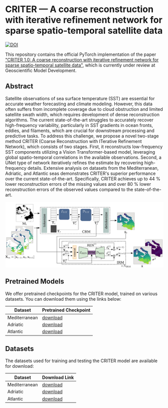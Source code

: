 # CRITER — A coarse reconstruction with iterative refinement network for sparse spatio-temporal satellite data

[![DOI](https://zenodo.org/badge/871566439.svg)](https://doi.org/10.5281/zenodo.13923157)

This repository contains the official PyTorch implementation of the paper ["CRITER 1.0: A coarse reconstruction with iterative refinement network for sparse spatio-temporal satellite data"](https://gmd.copernicus.org/preprints/gmd-2024-208/), which is currently under review at Geoscientific Model Development.

## Abstract
Satellite observations of sea surface temperature (SST) are essential for accurate weather forecasting and climate modeling. However, this data often suffers from incomplete coverage due to cloud obstruction and limited satellite swath width, which requires development of dense reconstruction algorithms. The current state-of-the-art struggles to accurately recover high-frequency variability, particularly in SST gradients in ocean fronts, eddies, and filaments, which are crucial for downstream processing and predictive tasks. To address this challenge, we propose a novel two-stage method CRITER (Coarse Reconstruction with ITerative Refinement Network), which consists of two stages. First, it reconstructs low-frequency SST components utilizing a Vision Transformer-based model, leveraging global spatio-temporal correlations in the available observations. Second, a UNet type of network iteratively refines the estimate by recovering high-frequency details. Extensive analysis on datasets from the Mediterranean, Adriatic, and Atlantic seas demonstrates CRITER's superior performance over the current state-of-the-art. Specifically, CRITER achieves up to 44 % lower reconstruction errors of the missing values and over 80 % lower reconstruction errors of the observed values compared to the state-of-the-art.

![CRITER](CRITER.jpg)


## Pretrained Models

We offer pretrained checkpoints for the CRITER model, trained on various datasets. You can download them using the links below:

| Dataset        | Pretrained Checkpoint |
|----------------|----------------------|
| Mediterranean  | [download](https://drive.google.com/file/d/13ll0Sr5NR1qUtsuZu6C4B-NxjvPfmJ1u/view?usp=drive_link) |
| Adriatic       | [download](https://drive.google.com/file/d/1whCB9QL876SjW4afnXI-G0Q7DHOFrsVI/view?usp=drive_link) |
| Atlantic       | [download](https://drive.google.com/file/d/1qyYqte3QkOXwEdS-R1qYqFob3d4L7_Ki/view?usp=drive_link) |

## Datasets

The datasets used for training and testing the CRITER model are available for download:

| Dataset        | Download Link |
|----------------|---------------|
| Mediterranean  | [download](https://drive.google.com/file/d/1f35PqectvdRN4UsKrWSPb9vAIVZUMGhb/view?usp=drive_link) |
| Adriatic       | [download](https://drive.google.com/file/d/1iMk0lHHVhO43R6PJDtSk5cz7Ys0ej5Yv/view?usp=drive_link) |
| Atlantic       | [download](https://drive.google.com/file/d/1qyYqte3QkOXwEdS-R1qYqFob3d4L7_Ki/view?usp=drive_link) |
